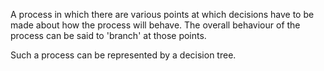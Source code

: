 A process in which there are various points at which decisions have to
be made about how the process will behave. The overall behaviour of the
process can be said to 'branch' at those points.

Such a process can be represented by a decision tree.
